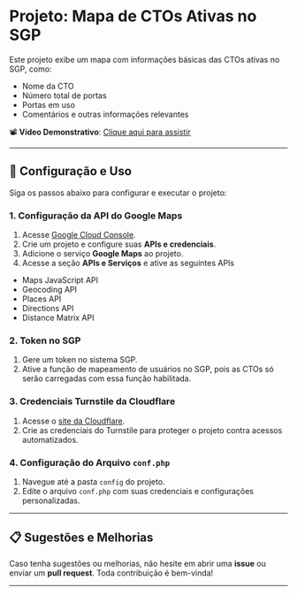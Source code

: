 # Projeto: Mapa de CTOs Ativas no SGP

Este projeto exibe um mapa com informações básicas das CTOs ativas no SGP, como:
- Nome da CTO
- Número total de portas
- Portas em uso
- Comentários e outras informações relevantes

📽️ **Vídeo Demonstrativo**: [Clique aqui para assistir](https://youtu.be/eDK37tSjgfQ)

---

## 🚀 Configuração e Uso

Siga os passos abaixo para configurar e executar o projeto:

### 1. Configuração da API do Google Maps
1. Acesse [Google Cloud Console](https://console.cloud.google.com/).
2. Crie um projeto e configure suas **APIs e credenciais**.
3. Adicione o serviço **Google Maps** ao projeto.
4. Acesse a seção **APIs e Serviços** e ative as seguintes APIs
*  Maps JavaScript API
*  Geocoding API
*  Places API
*  Directions API
*  Distance Matrix API

### 2. Token no SGP
1. Gere um token no sistema SGP.
2. Ative a função de mapeamento de usuários no SGP, pois as CTOs só serão carregadas com essa função habilitada.

### 3. Credenciais Turnstile da Cloudflare
1. Acesse o [site da Cloudflare](https://dash.cloudflare.com/login).
2. Crie as credenciais do Turnstile para proteger o projeto contra acessos automatizados.

### 4. Configuração do Arquivo `conf.php`
1. Navegue até a pasta `config` do projeto.
2. Edite o arquivo `conf.php` com suas credenciais e configurações personalizadas.

---

## 📋 Sugestões e Melhorias

Caso tenha sugestões ou melhorias, não hesite em abrir uma **issue** ou enviar um **pull request**. Toda contribuição é bem-vinda!

---

